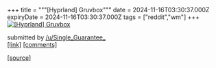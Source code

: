 +++
title = """[Hyprland] Gruvbox"""
date = 2024-11-16T03:30:37.000Z
expiryDate = 2024-11-16T03:30:37.000Z
tags = ["reddit","wm"]
+++
[![[Hyprland] Gruvbox](https://preview.redd.it/rilc21jwn61e1.png?width=640&crop=smart&auto=webp&s=f15b090dea3c52148c0abb1b6b78adf6a826c3c0 "[Hyprland] Gruvbox")](https://www.reddit.com/r/unixporn/comments/1gsegj3/hyprland_gruvbox/)

submitted by [/u/Single\_Guarantee\_](https://www.reddit.com/user/Single_Guarantee_)  
[\[link\]](https://i.redd.it/rilc21jwn61e1.png) [\[comments\]](https://www.reddit.com/r/unixporn/comments/1gsegj3/hyprland_gruvbox/)

[[source]](https://www.reddit.com/r/unixporn/comments/1gsegj3/hyprland_gruvbox/)

